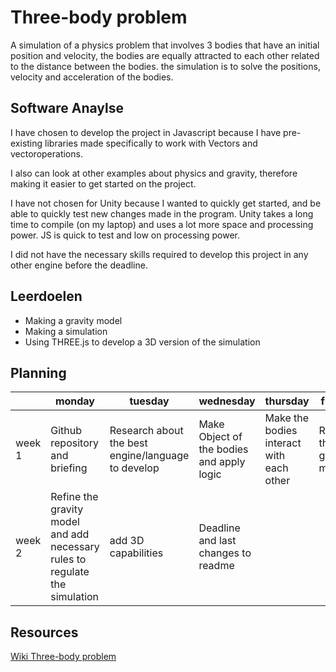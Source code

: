 # Three-body problem

A simulation of a physics problem that involves 3 bodies that have an initial position and velocity, the bodies are equally attracted to each other related to the distance between the bodies. the simulation is to solve the positions, velocity and acceleration of the bodies. 

## Software Anaylse 
I have chosen to develop the project in Javascript because I have pre-existing libraries made specifically to work with Vectors and vectoroperations.

I also can look at other examples about physics and gravity, therefore making it easier to get started on the project.

I have not chosen for Unity because I wanted to quickly get started, and be able to quickly test new changes made in the program. Unity takes a long time to compile (on my laptop) and uses a lot more space and processing power. JS is quick to test and low on processing power.

I did not have the necessary skills required to develop this project in any other engine before the deadline.
## Leerdoelen 
- Making a gravity model
- Making a simulation
- Using THREE.js to develop a 3D version of the simulation

## Planning 
| | monday | tuesday | wednesday | thursday | friday |
| --- | --- | --- | --- | --- | --- |
|week 1 | Github repository and briefing | Research about the best engine/language to develop | Make Object of the bodies and apply logic | Make the bodies interact with each other | Refine the gravity model |
|week 2 | Refine the gravity model and add necessary rules to regulate the simulation  | add 3D capabilities | Deadline and last changes to readme |

## Resources
[Wiki Three-body problem](https://en.wikipedia.org/wiki/Three-body_problem)
